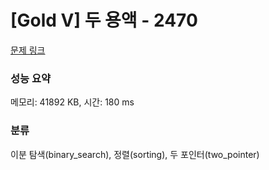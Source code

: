 # [Gold V] 두 용액 - 2470 

[문제 링크](https://www.acmicpc.net/problem/2470) 

### 성능 요약

메모리: 41892 KB, 시간: 180 ms

### 분류

이분 탐색(binary_search), 정렬(sorting), 두 포인터(two_pointer)

